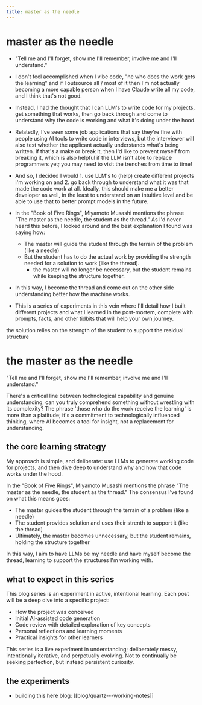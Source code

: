 ```yaml
---
title: master as the needle
---
```


# master as the needle
- "Tell me and I'll forget, show me I'll remember, involve me and I'll understand."

- I don't feel accomplished when I vibe code, "he who does the work gets the learning" and if I outsource all / most of it then I'm not actually becoming a more capable person when I have Claude write all my code, and I think that's not good.
- Instead, I had the thought that I can LLM's to write code for my projects, get something that works, then go back through and come to understand why the code is working and what it's doing under the hood.
- Relatedly, I've seen some job applications that say they're fine with people using AI tools to write code in interviews, but the interviewer will also test whether the applicant actually understands what's being written. If that's a make or break it, then I'd like to prevent myself from breaking it, which is also helpful if the LLM isn't able to replace programmers yet; you may need to visit the trenches from time to time!

- And so, I decided I would 1. use LLM's to (help) create different projects I'm working on and 2. go back through to understand what it was that made the code work at all. Ideally, this should make me a better developer as well, in the least to understand on an intuitive level and be able to use that to better prompt models in the future.


- In the "Book of Five Rings", Miyamoto Musashi mentions the phrase "The master as the needle, the student as the thread." As I'd never heard this before, I looked around and the best explanation I found was saying how:
	- The master will guide the student through the terrain of the problem (like a needle)
	- But the student has to do the actual work by providing the strength needed for a solution to work (like the thread).
		- the master will no longer be necessary, but the student remains while keeping the structure together.
- In this way, I become the thread and come out on the other side understanding better how the machine works.

- This is a series of experiments in this vein where I'll detail how I built different projects and what I learned in the post-mortem, complete with prompts, facts, and other tidbits that will help your own journey.


the solution relies on the strength of the student to support the residual structure



# the master as the needle

"Tell me and I'll forget, show me I'll remember, involve me and I'll understand."

There's a critical line between technological capability and genuine understanding, can you truly comprehend something without wrestling with its complexity? The phrase 'those who do the work receive the learning' is more than a platitude; it's a commitment to technologically influenced thinking, where AI becomes a tool for insight, not a replacement for understanding.

## the core learning strategy

My approach is simple, and deliberate: use LLMs to generate working code for projects, and then dive deep to understand why and how that code works under the hood. 

In the "Book of Five Rings", Miyamoto Musashi mentions the phrase "The master as the needle, the student as the thread." The consensus I've found on what this means goes:

- The master guides the student through the terrain of a problem (like a needle)
- The student provides solution and uses their strenth to support it (like the thread)
- Ultimately, the master becomes unnecessary, but the student remains, holding the structure together

In this way, I aim to have LLMs be my needle and have myself become the thread, learning to support the structures I'm working with.

## what to expect in this series

This blog series is an experiment in active, intentional learning. Each post will be a deep dive into a specific project:

- How the project was conceived
- Initial AI-assisted code generation
- Code review with detailed exploration of key concepts
- Personal reflections and learning moments
- Practical insights for other learners

This series is a live experiment in understanding; deliberately messy, intentionally iterative, and perpetually evolving. Not to continually be seeking perfection, but instead persistent curiosity.

## the experiments
- building this here blog: [[blog/quartz---working-notes]]
